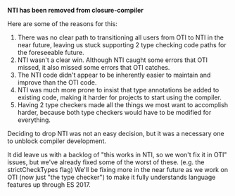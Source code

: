 **NTI has been removed from closure-compiler**

Here are some of the reasons for this:
1. There was no clear path to transitioning all users from OTI to NTI in the near future,
   leaving us stuck supporting 2 type checking code paths for the foreseeable future.
2. NTI wasn't a clear win.
   Although NTI caught some errors that OTI missed, it also missed some errors that OTI catches.
3. The NTI code didn't appear to be inherently easier to maintain and improve than the OTI code.
4. NTI was much more prone to insist that type annotations be added to existing code,
   making it harder for projects to start using the compiler.
5. Having 2 type checkers made all the things we most want to accomplish harder,
   because both type checkers would have to be modified for everything.

Deciding to drop NTI was not an easy decision, but it was a necessary one to unblock compiler development.

It did leave us with a backlog of "this works in NTI, so we won't fix it in OTI" issues, but we've already fixed some of the worst of these. (e.g. the strictCheckTypes flag)
We'll be fixing more in the near future as we work on OTI (now just "the type checker") to make it fully understands language features up through ES 2017.

